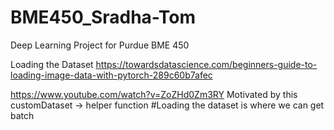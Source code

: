 # BME450_Sradha-Tom
Deep Learning Project for Purdue BME 450 

Loading the Dataset
https://towardsdatascience.com/beginners-guide-to-loading-image-data-with-pytorch-289c60b7afec 


https://www.youtube.com/watch?v=ZoZHd0Zm3RY Motivated by this
customDataset -> helper function
#Loading the dataset is where we can get batch
